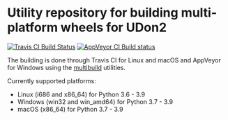 # Utility repository for building multi-platform wheels for UDon2

[![Travis CI Build Status](https://travis-ci.com/udon2/udon2-wheels.svg?branch=master)](https://travis-ci.com/udon2/udon2-wheels)
[![AppVeyor CI Build status](https://ci.appveyor.com/api/projects/status/kp2tj7yhhm4slou3?svg=true)](https://ci.appveyor.com/project/dkalpakchi/udon2-wheels)

The building is done through Travis CI for Linux and macOS and AppVeyor for Windows using the [multibuild](https://github.com/matthew-brett/multibuild) utilities.

Currently supported platforms:
- Linux (i686 and x86_64) for Python 3.6 - 3.9
- Windows (win32 and win_amd64) for Python 3.7 - 3.9
- macOS (x86_64) for Python 3.7 - 3.9
